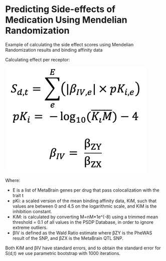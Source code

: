 # Predicting Side-effects of Medication Using Mendelian Randomization 
Example of calculating the side effect scores using Mendelian Randomization results and binding affinity data

Calculating effect per receptor:

![formula](R/data/formula.png)

Where:
* E is a list of MetaBrain genes per drug that pass colocalization with the trait t
* pKi: a scaled version of the mean binding affinity data, KiM, such that values are between 0 and 4.5 on the logarithmic scale, and KiM is the inhibition constant.
* KiM: is calculated by converting M=nM*1e^(-8)   using a trimmed mean threshold = 0.1 of all values in the PSDP Database, in order to ignore extreme outliers. 
* βIV is defined as the Wald Ratio estimate where βZY is the PheWAS result of the SNP, and βZX is the MetaBrain QTL SNP.

Both KiM and βIV have standard errors, and to obtain the standard error for S(d,t) we use parametric bootstrap with 1000 iterations.